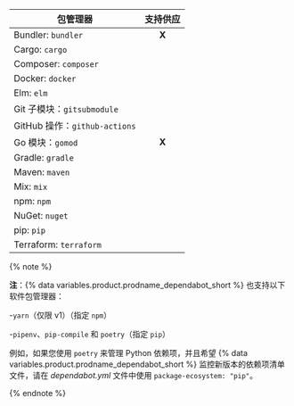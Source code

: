 | 包管理器                       | 支持供应  |
| -------------------------- |:-----:|
| Bundler: `bundler`         | **X** |
| Cargo: `cargo`             |       |
| Composer: `composer`       |       |
| Docker: `docker`           |       |
| Elm: `elm`                 |       |
| Git 子模块：`gitsubmodule`     |       |
| GitHub 操作：`github-actions` |       |
| Go 模块：`gomod`              | **X** |
| Gradle: `gradle`           |       |
| Maven: `maven`             |       |
| Mix: `mix`                 |       |
| npm: `npm`                 |       |
| NuGet: `nuget`             |       |
| pip: `pip`                 |       |
| Terraform: `terraform`     |       |

{% note %}

**注**：{% data variables.product.prodname_dependabot_short %} 也支持以下软件包管理器：

-`yarn`（仅限 v1）（指定 `npm`）

-`pipenv`、`pip-compile` 和 `poetry`（指定 `pip`）

例如，如果您使用 `poetry` 来管理 Python 依赖项，并且希望 {% data variables.product.prodname_dependabot_short %} 监控新版本的依赖项清单文件，请在 *dependabot.yml* 文件中使用 `package-ecosystem: "pip"`。

{% endnote %}
